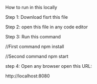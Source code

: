 How to run in this locally 

Step 1:
Download fisrt this file 

Step 2:
open this file in any code editor

Step 3:
Run this command

 //First command
  npm install

 //Second command
  npm start

step 4:
Open any browser 
open this URL:

http://localhost:8080
